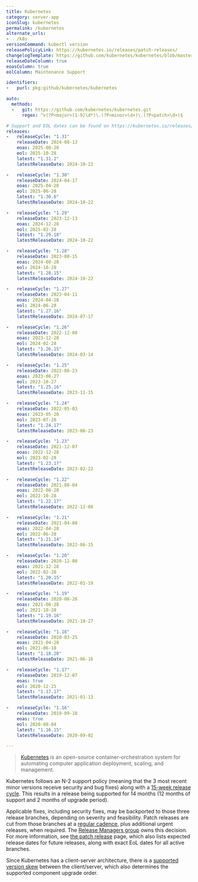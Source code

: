 ```yaml
---
title: Kubernetes
category: server-app
iconSlug: kubernetes
permalink: /kubernetes
alternate_urls:
-   /k8s
versionCommand: kubectl version
releasePolicyLink: https://kubernetes.io/releases/patch-releases/
changelogTemplate: https://github.com/kubernetes/kubernetes/blob/master/CHANGELOG/CHANGELOG-__RELEASE_CYCLE__.md
releaseDateColumn: true
eoasColumn: true
eolColumn: Maintenance Support

identifiers:
-   purl: pkg:github/kubernetes/kubernetes

auto:
  methods:
  -   git: https://github.com/kubernetes/kubernetes.git
      regex: ^v(?P<major>[1-9]\d*)\.(?P<minor>\d+)\.(?P<patch>\d+)$

# Support and EOL dates can be found on https://kubernetes.io/releases/patch-releases/#detailed-release-history-for-active-branches
releases:
-   releaseCycle: "1.31"
    releaseDate: 2024-08-13
    eoas: 2025-08-28
    eol: 2025-10-28
    latest: "1.31.2"
    latestReleaseDate: 2024-10-22

-   releaseCycle: "1.30"
    releaseDate: 2024-04-17
    eoas: 2025-04-28
    eol: 2025-06-28
    latest: "1.30.6"
    latestReleaseDate: 2024-10-22

-   releaseCycle: "1.29"
    releaseDate: 2023-12-13
    eoas: 2024-12-28
    eol: 2025-02-28
    latest: "1.29.10"
    latestReleaseDate: 2024-10-22

-   releaseCycle: "1.28"
    releaseDate: 2023-08-15
    eoas: 2024-08-28
    eol: 2024-10-28
    latest: "1.28.15"
    latestReleaseDate: 2024-10-22

-   releaseCycle: "1.27"
    releaseDate: 2023-04-11
    eoas: 2024-04-28
    eol: 2024-06-28
    latest: "1.27.16"
    latestReleaseDate: 2024-07-17

-   releaseCycle: "1.26"
    releaseDate: 2022-12-08
    eoas: 2023-12-28
    eol: 2024-02-28
    latest: "1.26.15"
    latestReleaseDate: 2024-03-14

-   releaseCycle: "1.25"
    releaseDate: 2022-08-23
    eoas: 2023-08-27
    eol: 2023-10-27
    latest: "1.25.16"
    latestReleaseDate: 2023-11-15

-   releaseCycle: "1.24"
    releaseDate: 2022-05-03
    eoas: 2023-05-28
    eol: 2023-07-28
    latest: "1.24.17"
    latestReleaseDate: 2023-08-23

-   releaseCycle: "1.23"
    releaseDate: 2021-12-07
    eoas: 2022-12-28
    eol: 2023-02-28
    latest: "1.23.17"
    latestReleaseDate: 2023-02-22

-   releaseCycle: "1.22"
    releaseDate: 2021-08-04
    eoas: 2022-08-28
    eol: 2022-10-28
    latest: "1.22.17"
    latestReleaseDate: 2022-12-08

-   releaseCycle: "1.21"
    releaseDate: 2021-04-08
    eoas: 2022-04-28
    eol: 2022-06-28
    latest: "1.21.14"
    latestReleaseDate: 2022-06-15

-   releaseCycle: "1.20"
    releaseDate: 2020-12-08
    eoas: 2021-12-28
    eol: 2022-02-28
    latest: "1.20.15"
    latestReleaseDate: 2022-01-19

-   releaseCycle: "1.19"
    releaseDate: 2020-08-26
    eoas: 2021-08-28
    eol: 2021-10-28
    latest: "1.19.16"
    latestReleaseDate: 2021-10-27

-   releaseCycle: "1.18"
    releaseDate: 2020-03-25
    eoas: 2021-04-28
    eol: 2021-06-18
    latest: "1.18.20"
    latestReleaseDate: 2021-06-16

-   releaseCycle: "1.17"
    releaseDate: 2019-12-07
    eoas: true
    eol: 2020-12-25
    latest: "1.17.17"
    latestReleaseDate: 2021-01-13

-   releaseCycle: "1.16"
    releaseDate: 2019-09-18
    eoas: true
    eol: 2020-08-04
    latest: "1.16.15"
    latestReleaseDate: 2020-09-02

---
```


>[Kubernetes](https://kubernetes.io/) is an open-source container-orchestration system for
> automating computer application deployment, scaling, and management.

Kubernetes follows an N-2 support policy (meaning that the 3 most recent minor versions receive
security and bug fixes) along with a [15-week release cycle][cadence]. This results in a release
being supported for 14 months (12 months of support and 2 months of upgrade period).

Applicable fixes, including security fixes, may be backported to those three release branches,
depending on severity and feasibility. Patch releases are cut from those branches at a
[regular cadence][cadence], plus additional urgent releases, when required.
The [Release Managers group](https://kubernetes.io/releases/release-managers/) owns this decision.
For more information, see [the patch release](https://kubernetes.io/releases/patch-releases/) page,
which also lists expected release dates for future releases, along with exact EoL dates for all
active branches.

Since Kubernetes has a client-server architecture, there is a [supported version skew](https://kubernetes.io/releases/version-skew-policy/#supported-version-skew)
between the client/server, which also determines the supported component upgrade order.

[cadence]: https://github.com/kubernetes/enhancements/tree/master/keps/sig-release/2572-release-cadence "KEP-2572: Defining the Kubernetes Release Cadence"
